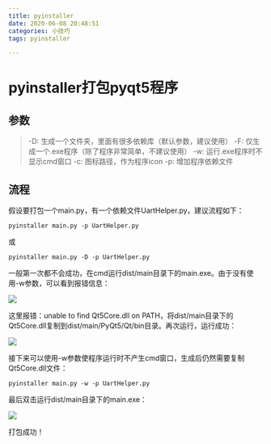 ```yaml
---
title: pyinstaller
date: 2020-06-08 20:48:51
categories: 小技巧
tags: pyinstaller

---
```


#  pyinstaller打包pyqt5程序

## 参数

> -D: 生成一个文件夹，里面有很多依赖库（默认参数，建议使用）
> -F: 仅生成一个.exe程序（除了程序非常简单，不建议使用）
> -w: 运行.exe程序时不显示cmd窗口
> -c: 图标路径，作为程序icon
> -p: 增加程序依赖文件

## 流程

假设要打包一个main.py，有一个依赖文件UartHelper.py，建议流程如下：

```
pyinstaller main.py -p UartHelper.py
```

或

```
pyinstaller main.py -D -p UartHelper.py
```

一般第一次都不会成功，在cmd运行dist/main目录下的main.exe。由于没有使用-w参数，可以看到报错信息：

![](https://i.loli.net/2020/06/08/ABmVxGthr6PUOsa.png)

这里报错：unable to find Qt5Core.dll on PATH，将dist/main目录下的Qt5Core.dll复制到dist/main/PyQt5/Qt/bin目录。再次运行，运行成功：

![](https://i.loli.net/2020/06/08/rExKD3SYmohBaQ6.png)

接下来可以使用-w参数使程序运行时不产生cmd窗口，生成后仍然需要复制Qt5Core.dll文件：

```
pyinstaller main.py -w -p UartHelper.py
```

最后双击运行dist/main目录下的main.exe：

![](https://i.loli.net/2020/06/08/7pft1sQP9neE5xg.png)

打包成功！